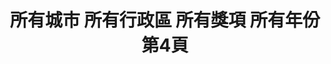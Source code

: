 ---
title: "所有城市 所有行政區 所有獎項 所有年份 第4頁"
description: "所有城市 所有行政區 所有獎項 所有年份 獲獎餐廳 第4頁"
keywords:
  - 美食競賽
  - 台灣美食
  - 美食精選
datePublished: "2025-06-30"
dateModified: "2025-07-07"
city: "所有城市"
district: "所有行政區"
award: "所有獎項"
year: "所有年份"
page: 4
count: 447

restaurants:
  - name: "富錦樹台菜香檳 大直店"
    city: "台北市"
    district: "中山區"
    address: "10491台北市中山區樂群三路303號"
    phone: "0285022770"
    geo: "25.082799668955445, 121.56032798890969"
    link: "台北市/中山區/富錦樹台菜香檳_大直店"
    google_map: "https://maps.app.goo.gl/ZPLGvLttYvNsWQbr8"
    footinder: "https://footinder.com.tw/%e5%8f%b0%e5%8c%97%e5%b8%82%e4%b8%ad%e5%b1%b1%e5%8d%80/8936/"
    award:
    - name: "500盤"
      year: "2024"
  - name: "富錦樹台菜香檳 敦北店"
    city: "台北市"
    district: "松山區"
    address: "10548台北市松山區敦化北路199巷17號1樓"
    phone: "0287128770"
    geo: "25.05652894749007, 121.55272399882122"
    link: "台北市/松山區/富錦樹台菜香檳_敦北店"
    google_map: "https://maps.app.goo.gl/8YrT2a1tjKmBu26R8"
    footinder: "https://footinder.com.tw/%e5%8f%b0%e5%8c%97%e5%b8%82%e6%9d%be%e5%b1%b1%e5%8d%80/251/"
    award:
    - name: "500盤"
      year: "2024"
  - name: "富錦樹台菜香檳101旗艦店"
    city: "台北市"
    district: "信義區"
    address: "110台北市信義區市府路45號5 樓"
    phone: "0281017770"
    geo: "25.034235704553243, 121.56479335089682"
    link: "台北市/信義區/富錦樹台菜香檳101旗艦店"
    google_map: "https://maps.app.goo.gl/zTjaiqEAZyWeDVbX9"
    footinder: ""
    award:
    - name: "500盤"
      year: "2024"
  - name: "華西街台南擔仔麵海鮮餐廳"
    city: "台北市"
    district: "萬華區"
    address: "台北市萬華區青山里華西街31-1號"
    phone: "0223081123"
    geo: "25.038018155437342, 121.49844876887356"
    link: "台北市/萬華區/華西街台南擔仔麵海鮮餐廳"
    google_map: "https://maps.app.goo.gl/hLaN5dbM56hzFV36A"
    footinder: "https://footinder.com.tw/%E5%8F%B0%E5%8C%97%E5%B8%82%E8%90%AC%E8%8F%AF%E5%8D%80/5587/"
    award:
    - name: "500盤"
      year: "2024"
  - name: "貓下去敦北俱樂部"
    city: "台北市"
    district: "松山區"
    address: "台北市松山區敦化北路218號"
    phone: "0227177596"
    geo: "25.058454039975512, 121.54873724676541"
    link: "台北市/松山區/貓下去敦北俱樂部"
    google_map: "https://maps.app.goo.gl/PWqVCnArLbKX7ofm8"
    footinder: "https://footinder.com.tw/%E5%8F%B0%E5%8C%97%E5%B8%82%E6%9D%BE%E5%B1%B1%E5%8D%80/8611/"
    award:
    - name: "500盤"
      year: "2024"
  - name: "明福台菜"
    city: "台北市"
    district: "中山區"
    address: "台北市中山區中山北路二段137巷18-1號"
    phone: "0225629287"
    geo: "25.061657306165262, 121.52426435490648"
    link: "台北市/中山區/明福台菜"
    google_map: "https://maps.app.goo.gl/QyMYUT9nqXdwE6KH8"
    footinder: "https://footinder.com.tw/%E5%8F%B0%E5%8C%97%E5%B8%82%E4%B8%AD%E5%B1%B1%E5%8D%80/31277/"
    award:
    - name: "500盤"
      year: "2024"
  - name: "朧粵"
    city: "台北市"
    district: "中山區"
    address: "台北市中山區樂群三路303號2樓"
    phone: "0285025522"
    geo: "25.082829503306375, 121.55991323975417"
    link: "台北市/中山區/朧粵"
    google_map: "https://maps.app.goo.gl/HhMpAuqEXUrsDkqz9"
    footinder: "https://footinder.com.tw/%E5%8F%B0%E5%8C%97%E5%B8%82%E4%B8%AD%E5%B1%B1%E5%8D%80/8935/"
    award:
    - name: "500盤"
      year: "2024"
  - name: "天香樓"
    city: "台北市"
    district: "中山區"
    address: "台北市中山區民權東路二段41號B1"
    phone: "0225971234"
    geo: "25.062885061149295, 121.52999084573858"
    link: "台北市/中山區/天香樓"
    google_map: "https://maps.app.goo.gl/7s39NQC9oKE45Dij8"
    footinder: "https://footinder.com.tw/%E5%8F%B0%E5%8C%97%E5%B8%82%E4%B8%AD%E5%B1%B1%E5%8D%80/13051/"
    award:
    - name: "500盤"
      year: "2024"
  - name: "驥園川菜餐廳"
    city: "台北市"
    district: "大安區"
    address: "台北市大安區敦化南路1段324號B1"
    phone: "0227083110"
    geo: "25.035319254473286, 121.54846532286291"
    link: "台北市/大安區/驥園川菜餐廳"
    google_map: "https://maps.app.goo.gl/wGUGyETnmYnEWYwd8"
    footinder: "https://footinder.com.tw/%E5%8F%B0%E5%8C%97%E5%B8%82%E5%A4%A7%E5%AE%89%E5%8D%80/32970/"
    award:
    - name: "500盤"
      year: "2024"
---